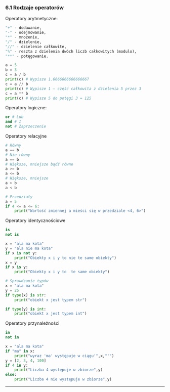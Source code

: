 ### 6.1 Rodzaje operatorów
Operatory arytmetyczne:
```python
"+" - dodawanie,
"-" - odejmowanie,
"*" - mnożenie,
"/" - dzielenie,
"//" - dzielenie całkowite,
"%" - reszta z dzielenia dwóch liczb całkowitych (modulo),
"**" - potęgowanie.

a = 5
b = 3
c = a / b
print(c) # Wypisze 1.6666666666666667
c = a // b
print(c) # Wypisze 1 — część całkowita z dzielenia 5 przez 3
c = a ** b
print(c) # Wypisze 5 do potęgi 3 = 125
```


Operatory logiczne:
```python
or # Lub
and # I
not # Zaprzeczenie
```

Operatory relacyjne
```python
# Równy
a == b 
# Nie równy
a == b 
# Większe, mniejsze bądź równe
a >= b
a <= b
# Większe, mniejsze
a > b
a < b

# Przedziały
a = 5
if 4 <= a <= 6:
    print("Wartość zmiennej a mieści się w przedziale <4, 6>")
```

Operatory identycznościowe
```python
is
not is

x = "ala ma kota"
y = "ala nie ma kota"
if x is not y:
    print("Obiekty x i y to nie te same obiekty")
x = y
if x is y:
    print("Obiekty x i y to  te same obiekty")

# Sprawdzanie typów
x = "ala ma kota"
y = 25
if type(x) is str:
    print("obiekt x jest typem str")

if type(y) is int:
    print("obiekt x jest typem int")
```

Operatory przynależności
```python
in
not in

x = "ala ma kota"
if "ma" in x:
    print("wyraz 'ma' występuje w ciągu'",x,"'")
y = [2, 3, 4, 100]
if 4 in y:
    print("Liczba 4 występuje w zbiorze",y)
else:
    print("Liczba 4 nie występuje w zbiorze",y)
```

<hr>